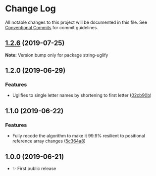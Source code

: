 # Change Log

All notable changes to this project will be documented in this file.
See [Conventional Commits](https://conventionalcommits.org) for commit guidelines.

## [1.2.6](https://gitlab.com/codsen/codsen/compare/string-uglify@1.2.5...string-uglify@1.2.6) (2019-07-25)

**Note:** Version bump only for package string-uglify

## 1.2.0 (2019-06-29)

### Features

- Uglifies to single letter names by shortening to first letter ([02cb90b](https://gitlab.com/codsen/codsen/commit/02cb90b))

## 1.1.0 (2019-06-22)

### Features

- Fully recode the algorithm to make it 99.9% resilient to positional reference array changes ([5c364a8](https://gitlab.com/codsen/codsen/commit/5c364a8))

## 1.0.0 (2019-06-21)

- ✨ First public release
